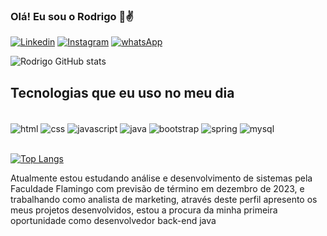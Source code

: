 ### Olá! Eu sou o Rodrigo 👋✌️

[![Linkedin](https://img.shields.io/badge/LinkedIn-0077B5?style=for-the-badge&logo=linkedin&logoColor=white)](https://www.linkedin.com/in/rodrigo-ferreira-5b43941a3/) [![Instagram](https://img.shields.io/badge/Instagram-E4405F?style=for-the-badge&logo=instagram&logoColor=white)](https://www.instagram.com/rodri_ferreiraa/) [![whatsApp](https://img.shields.io/badge/WhatsApp-25D366?style=for-the-badge&logo=whatsapp&logoColor=white)](https://api.whatsapp.com/send?phone=5511950733107&text=Oi%20Rodrigo%2C%20visualizei%20o%20seu%20perfil%20no%20GitHub%20%20) 

![Rodrigo GitHub stats](https://github-readme-stats.vercel.app/api?username=rodri-ferreira&show_icons=true&theme=highcontrast)

## Tecnologias que eu uso no meu dia

<div style = "display inline_block"><br/>
    <img align= "center" alt="html" src="https://img.shields.io/badge/HTML-239120?style=for-the-badge&logo=html5&logoColor=white"/>
    <img align= "center" alt="css" src="https://img.shields.io/badge/CSS3-1572B6?style=for-the-badge&logo=css3&logoColor=white"/>
     <img align= "center" alt="javascript" src="https://img.shields.io/badge/JavaScript-323330?style=for-the-badge&logo=javascript&logoColor=F7DF1E"/>
    <img align= "center" alt="java" src="https://img.shields.io/badge/Java-ED8B00?style=for-the-badge&logo=java&logoColor=white"/>
    <img align= "center" alt="bootstrap" src="https://img.shields.io/badge/Bootstrap-563D7C?style=for-the-badge&logo=bootstrap&logoColor=white"/>
    <img align= "center" alt="spring" src="https://img.shields.io/badge/Spring-6DB33F?style=for-the-badge&logo=spring&logoColor=white"/>
    <img align= "center" alt="mysql" src="https://img.shields.io/badge/MySQL-00000F?style=for-the-badge&logo=mysql&logoColor=white"/>
  
</div>

<br>

[![Top Langs](https://github-readme-stats.vercel.app/api/top-langs/?username=rodri-ferreira&layout=compact)](https://github.com/anuraghazra/github-readme-stats)

Atualmente estou estudando análise e desenvolvimento de sistemas pela Faculdade Flamingo com previsão de término em dezembro de 2023,
e trabalhando como analista de marketing, através deste perfil apresento os meus projetos desenvolvidos, estou a procura da minha primeira oportunidade como desenvolvedor back-end java

